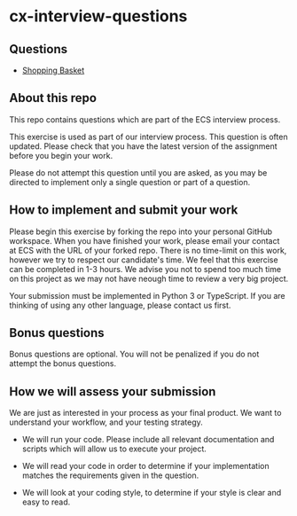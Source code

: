 # cx-interview-questions

## Questions

* [Shopping Basket](shopping_basket/assignment.md)

## About this repo

This repo contains questions which are part of the ECS interview process. 

This exercise is used as part of our interview process. This question is often updated. Please check that you have the latest version of the assignment before you begin your work.

Please do not attempt this question until you are asked, as you may be directed to implement only a single question or part of a question.

## How to implement and submit your work

Please begin this exercise by forking the repo into your personal GitHub workspace. When you have finished your work, please email your contact at ECS with the URL of your forked repo. There is no time-limit on this work, however we try to respect our candidate's time. We feel that this exercise can be completed in 1-3 hours. We advise you not to spend too much time on this project as we may not have neough time to review a very big project.

Your submission must be implemented in Python 3 or TypeScript. If you are thinking of using any other language, please contact us first.

## Bonus questions

Bonus questions are optional. You will not be penalized if you do not attempt the bonus questions.

## How we will assess your submission

We are just as interested in your process as your final product. We want to understand your workflow, and your testing strategy.

* We will run your code. Please include all relevant documentation and scripts which will allow us to execute your project.

* We will read your code in order to determine if your implementation matches the requirements given in the question.

* We will look at your coding style, to determine if your style is clear and easy to read.